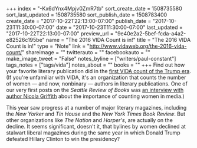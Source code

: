+++
index = "-Kx6dYnx4Mpjv0ZmR7tb"
sort_create_date = 1508735580
sort_last_updated = 1508735580
sort_publish_date = 1508783400
create_date = "2017-10-22T22:13:00-07:00"
publish_date = "2017-10-23T11:30:00-07:00"
date = "2017-10-23T11:30:00-07:00"
last_updated = "2017-10-22T22:13:00-07:00"
preview_url = "9e40e2a2-5bef-fcda-a4a2-e82526c195be"
name = "The 2016 VIDA Count is in!"
title = "The 2016 VIDA Count is in!"
type = "Note"
link = "http://www.vidaweb.org/the-2016-vida-count/"
shareimage = ""
twitterauto = ""
facebookauto = ""
make_image_tweet = "False"
notes_byline = ["writers/paul-constant"]
tags_notes = ["tags/vida"]
notes_about = ""
books = ""
+++
Find out how your favorite literary publication did in the [first VIDA count of the Trump era](http://www.vidaweb.org/the-2016-vida-count/). (If you're unfamiliar with VIDA, it's an organization that counts the number of women — and now, nonbinary — authors in literary publications. One of our very first posts on the *Seattle Review of Books* was [an interview with author Nicola Griffith](http://www.seattlereviewofbooks.com/notes/2015/07/27/talking-with-nicola-griffith-about-the-importance-of-counting-womens-stories/) about the importance of counting women in media.)

This year saw progress at a number of major literary magazines, including the *New Yorker* and *Tin House* and the *New York Times Book Review*. But other organizations like *The Nation* and *Harper's*, are actually on the decline. It seems significant, doesn't it, that bylines by women declined at stalwart liberal magazines during the same year in which Donald Trump defeated Hillary Clinton to win the presidency?